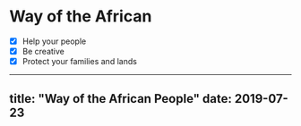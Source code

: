 # Way of the African
- [x] Help your people
- [x] Be creative
- [x] Protect your families and lands
---
title: "Way of the African People"
date: 2019-07-23
---
